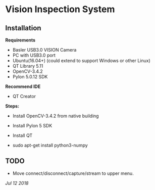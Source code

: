 # **Vision Inspection System**

## **Installation**

**Requirements**
- Basler USB3.0 VISION Camera
- PC with USB3.0 port
- Ubuntu(16.04+) (could extend to support Windows or other Linux)
- QT Library 5.11
- OpenCV-3.4.2
- Pylon 5.0.12 SDK

**Recommend IDE**
- QT Creator

**Steps:**

- Install OpenCV-3.4.2 from native building

- Install Pylon 5 SDK

- Install QT

- sudo apt-get install python3-numpy

## **TODO**

- Move connect/disconnect/capture/stream to upper menu.


*Jul 12 2018*
